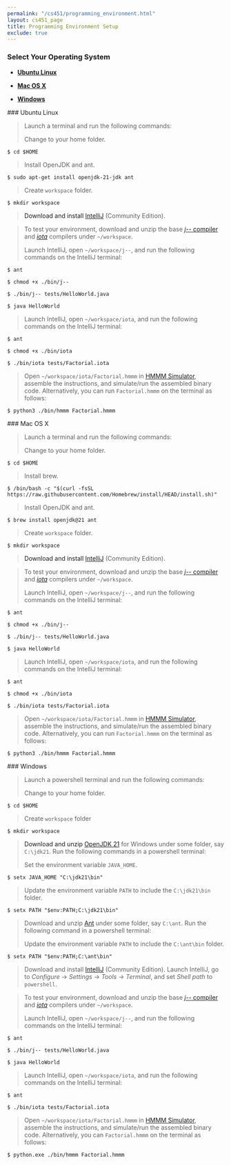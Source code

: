 ```yaml
---
permalink: "/cs451/programming_environment.html"
layout: cs451_page
title: Programming Environment Setup
exclude: true
---
```


### Select Your Operating System

- [**Ubuntu Linux**](#linux)

- [**Mac OS X**](#mac) 

- [**Windows**](#win) 

<a name="linux"/>
### Ubuntu Linux

> Launch a terminal and run the following commands:
>
> Change to your home folder.
```
$ cd $HOME
```
>
> Install OpenJDK and ant.
```
$ sudo apt-get install openjdk-21-jdk ant
```
>
> Create `workspace` folder.
```
$ mkdir workspace
```

> Download and install
[IntelliJ](https://www.jetbrains.com/idea/download/#section=linux) (Community Edition).

> To test your environment, download and unzip the base 
[*j\-\-* compiler](https://www.cs.umb.edu/~siyer/teaching/j--.zip) and [*iota*](https://www.cs.umb.edu/~siyer/teaching/iota.zip) compilers under `~/workspace`.
>
> Launch IntelliJ, open `~/workspace/j--`, and run the following commands on the IntelliJ terminal:
```
$ ant
```
>
```
$ chmod +x ./bin/j--
```
>
```
$ ./bin/j-- tests/HelloWorld.java
```
>
```
$ java HelloWorld
```
>
> Launch IntelliJ, open `~/workspace/iota`, and run the following commands on the IntelliJ terminal:
```
$ ant
```
>
```
$ chmod +x ./bin/iota
```
>
```
$ ./bin/iota tests/Factorial.iota
```
> Open `~/workspace/iota/Factorial.hmmm` in [HMMM Simulator](https://shickey.github.io/HMMM.js/#/), assemble the instructions, and simulate/run the assembled binary code. Alternatively, you can run `Factorial.hmmm` on the terminal as follows:
```
$ python3 ./bin/hmmm Factorial.hmmm
```

<a name="mac"/>
### Mac OS X

> Launch a terminal and run the following commands: 
>
> Change to your home folder.
```
$ cd $HOME
```
>
> Install brew.
```
$ /bin/bash -c "$(curl -fsSL https://raw.githubusercontent.com/Homebrew/install/HEAD/install.sh)"
```
>
> Install OpenJDK and ant.
```
$ brew install openjdk@21 ant
```
>
> Create `workspace` folder.
```
$ mkdir workspace
```

> Download and install
[IntelliJ](https://www.jetbrains.com/idea/download/#section=mac) (Community Edition).

> To test your environment, download and unzip the base 
[*j\-\-* compiler](https://www.cs.umb.edu/~siyer/teaching/j--.zip) and [*iota*](https://www.cs.umb.edu/~siyer/teaching/iota.zip) compilers under `~/workspace`.
>
> Launch IntelliJ, open `~/workspace/j--`, and run the following commands on the IntelliJ terminal:
```
$ ant
```
>
```
$ chmod +x ./bin/j--
```
>
```
$ ./bin/j-- tests/HelloWorld.java
```
>
```
$ java HelloWorld
```
> 
> Launch IntelliJ, open `~/workspace/iota`, and run the following commands on the IntelliJ terminal:
```
$ ant
```
>
```
$ chmod +x ./bin/iota
```
>
```
$ ./bin/iota tests/Factorial.iota
```
> Open `~/workspace/iota/Factorial.hmmm` in [HMMM Simulator](https://shickey.github.io/HMMM.js/#/), assemble the instructions, and simulate/run the assembled binary code. Alternatively, you can run `Factorial.hmmm` on the terminal as follows:
```
$ python3 ./bin/hmmm Factorial.hmmm
```

<a name="win"/>
### Windows

> Launch a powershell terminal and run the following commands:
>
> Change to your home folder.
```
$ cd $HOME
```
>
> Create `workspace` folder
```
$ mkdir workspace
```
>

> Download and unzip [OpenJDK 21](https://download.java.net/java/GA/jdk21.0.2/f2283984656d49d69e91c558476027ac/13/GPL/openjdk-21.0.2_windows-x64_bin.zip)
for Windows under some folder, say `C:\jdk21`. Run the following commands in a powershell terminal:
>
> Set the environment variable `JAVA_HOME`.
```
$ setx JAVA_HOME "C:\jdk21\bin"
```
>
> Update the environment variable `PATH` to include the `C:\jdk21\bin`
folder.
```
$ setx PATH "$env:PATH;C:\jdk21\bin"
```

> Download and unzip
> [Ant](https://dlcdn.apache.org//ant/binaries/apache-ant-1.10.14-bin.zip)
> under some folder, say `C:\ant`.  Run the following command in a powershell terminal: 
>
> Update the environment variable `PATH` to include the `C:\ant\bin`
> folder.
```
$ setx PATH "$env:PATH;C:\ant\bin"
```

> Download and install [IntelliJ](https://www.jetbrains.com/idea/download/#section=windows) (Community Edition). Launch IntelliJ, go to *Configure* &rarr; *Settings* &rarr; *Tools* &rarr; *Terminal*, and set *Shell path* to `powershell`.

> To test your environment, download and unzip the base 
[*j\-\-* compiler](https://www.cs.umb.edu/~siyer/teaching/j--.zip) and [*iota*](https://www.cs.umb.edu/~siyer/teaching/iota.zip) compilers under `~/workspace`.
>
> Launch IntelliJ, open `~/workspace/j--`, and run the following commands on the IntelliJ terminal:
```
$ ant
```
>
```
$ ./bin/j-- tests/HelloWorld.java
```
>
```
$ java HelloWorld
```
>
> Launch IntelliJ, open `~/workspace/iota`, and run the following commands on the IntelliJ terminal:
```
$ ant
```
>
```
$ ./bin/iota tests/Factorial.iota
```
> Open `~/workspace/iota/Factorial.hmmm` in [HMMM Simulator](https://shickey.github.io/HMMM.js/#/), assemble the instructions, and simulate/run the assembled binary code. Alternatively, you can `Factorial.hmmm` on the terminal as follows:
```
$ python.exe ./bin/hmmm Factorial.hmmm
```

